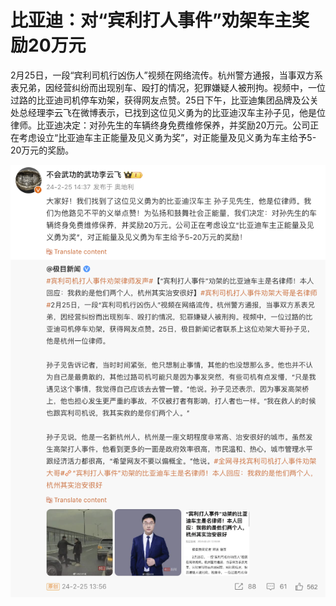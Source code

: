 # 比亚迪：对“宾利打人事件”劝架车主奖励20万元

2月25日，一段“宾利司机行凶伤人”视频在网络流传。杭州警方通报，当事双方系表兄弟，因经营纠纷而出现别车、殴打的情况，犯罪嫌疑人被刑拘。视频中，一位过路的比亚迪司机停车劝架，获得网友点赞。25日下午，比亚迪集团品牌及公关处总经理李云飞在微博表示，已找到这位见义勇为的比亚迪汉车主孙子见，他是位律师。比亚迪决定：对孙先生的车辆终身免费维修保养，并奖励20万元。公司正在考虑设立“比亚迪车主正能量及见义勇为奖”，对正能量及见义勇为车主给予5-20万元的奖励。

![e9a6daa5189cbf338c41309f2671eb35.jpg](https://raw.githubusercontent.com/qqhsx/qqnews_image/main/2024/02/25/比亚迪：对“宾利打人事件”劝架车主奖励20万元/e9a6daa5189cbf338c41309f2671eb35.jpg)

